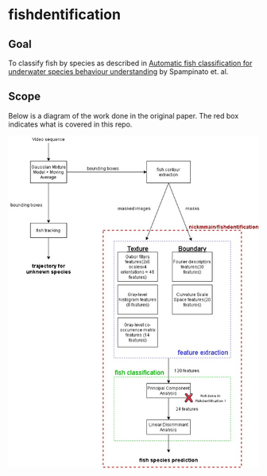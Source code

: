 # fishdentification

## Goal
To classify fish by species as described in [Automatic fish classification for underwater species behaviour understanding](https://www.researchgate.net/publication/228985431_Automatic_fish_classification_for_underwater_species_behavior_understanding) by Spampinato et. al.

## Scope
Below is a diagram of the work done in the original paper. The red box indicates what is covered in this repo. 

![fishdentification](/fishdentification.jpg)
